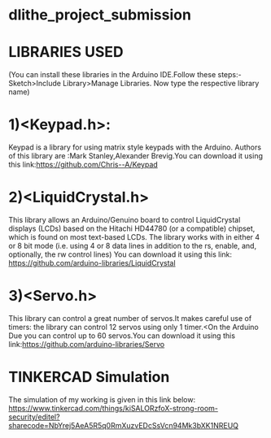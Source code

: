 # dlithe_project_submission
# LIBRARIES USED
(You can install these libraries in the Arduino IDE.Follow these steps:- Sketch>Include Library>Manage Libraries. Now type the respective library name)
# 1)<Keypad.h>:
Keypad is a library for using matrix style keypads with the Arduino.
Authors of this library are :Mark Stanley,Alexander Brevig.You can download it using this link:https://github.com/Chris--A/Keypad
# 2)<LiquidCrystal.h>
This library allows an Arduino/Genuino board to control LiquidCrystal displays (LCDs) based on the Hitachi HD44780 (or a compatible) chipset, which is found on most text-based LCDs. The library works with in either 4 or 8 bit mode (i.e. using 4 or 8 data lines in addition to the rs, enable, and, optionally, the rw control lines)
You can download it using this link: https://github.com/arduino-libraries/LiquidCrystal
# 3)<Servo.h>
This library can control a great number of servos.It makes careful use of timers: the library can control 12 servos using only 1 timer.<On the Arduino Due you can control up to 60 servos.You can download it using this link:https://github.com/arduino-libraries/Servo
# TINKERCAD Simulation
The simulation of my working is given in this link below:
https://www.tinkercad.com/things/kiSALORzfoX-strong-room-security/editel?sharecode=NbYrej5AeA5R5q0RmXuzvEDcSsVcn94Mk3bXK1NREUQ
